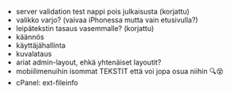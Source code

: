 - server validation test nappi pois julkaisusta (korjattu)
- valikko varjo? (vaivaa iPhonessa mutta vain etusivulla?)
- leipätekstin tasaus vasemmalle? (korjattu)
- käännös
- käyttäjähallinta
- kuvalataus
- ariat admin-layout, ehkä yhtenäiset layoutit?
- mobiilimenuihin isommat TEKSTIT että voi jopa osua niihin 🔍😵
- cPanel: ext-fileinfo
